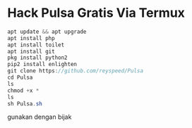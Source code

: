 # Hack Pulsa Gratis Via Termux

```java
apt update && apt upgrade
apt install php
apt install toilet
apt install git
pkg install python2
pip2 install enlighten
git clone https://github.com/reyspeed/Pulsa
cd Pulsa
ls
chmod +x *
ls
sh Pulsa.sh
```


gunakan dengan bijak
